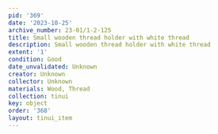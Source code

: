 ```yaml
---
pid: '369'
date: '2023-10-25'
archive_number: 23-01/1-2-125
title: Small wooden thread holder with white thread
description: Small wooden thread holder with white thread
extent: '1'
condition: Good
date_unvalidated: Unknown
creator: Unknown
collector: Unknown
materials: Wood, Thread
collection: tinui
key: object
order: '368'
layout: tinui_item
---
```

